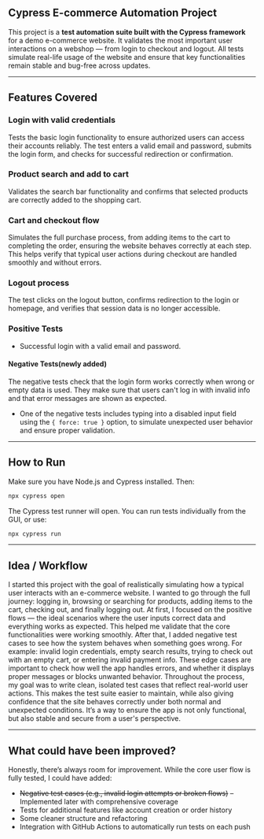 ## Cypress E-commerce Automation Project

This project is a **test automation suite built with the Cypress framework** for a demo e-commerce website. It validates the most important user interactions on a webshop — from login to checkout and logout.
All tests simulate real-life usage of the website and ensure that key functionalities remain stable and bug-free across updates.

---

##  Features Covered
### Login with valid credentials
Tests the basic login functionality to ensure authorized users can access their accounts reliably. The test enters a valid email and password, submits the login form, and checks for successful redirection or confirmation.

### Product search and add to cart
Validates the search bar functionality and confirms that selected products are correctly added to the shopping cart.

### Cart and checkout flow
Simulates the full purchase process, from adding items to the cart to completing the order, ensuring the website behaves correctly at each step. This helps verify that typical user actions during checkout are handled smoothly and without errors.

### Logout process
The test clicks on the logout button, confirms redirection to the login or homepage, and verifies that session data is no longer accessible.

### Positive Tests
- Successful login with a valid email and password.

#### Negative Tests(newly added)
The negative tests check that the login form works correctly when wrong or empty data is used. They make sure that users can't log in with invalid info and that error messages are shown as expected.
- One of the negative tests includes typing into a disabled input field using the `{ force: true }` option, to simulate unexpected user behavior and ensure proper validation.


---

## How to Run

Make sure you have Node.js and Cypress installed. Then:

```bash
npx cypress open
```

The Cypress test runner will open. You can run tests individually from the GUI, or use:

```bash
npx cypress run

```


---

## Idea / Workflow

I started this project with the goal of realistically simulating how a typical user interacts with an e-commerce website. I wanted to go through the full journey: logging in, browsing or searching for products, adding items to the cart, checking out, and finally logging out.
At first, I focused on the positive flows — the ideal scenarios where the user inputs correct data and everything works as expected. This helped me validate that the core functionalities were working smoothly.
After that, I added negative test cases to see how the system behaves when something goes wrong. For example: invalid login credentials, empty search results, trying to check out with an empty cart, or entering invalid payment info. These edge cases are important to check how well the app handles errors, and whether it displays proper messages or blocks unwanted behavior.
Throughout the process, my goal was to write clean, isolated test cases that reflect real-world user actions. This makes the test suite easier to maintain, while also giving confidence that the site behaves correctly under both normal and unexpected conditions. It’s a way to ensure the app is not only functional, but also stable and secure from a user's perspective.


---

##  What could have been improved?

Honestly, there’s always room for improvement. 
While the core user flow is fully tested, I could have added:

- ~~Negative test cases (e.g., invalid login attempts or broken flows)~~ – Implemented later with comprehensive coverage
- Tests for additional features like account creation or order history
- Some cleaner structure and refactoring
- Integration with GitHub Actions to automatically run tests on each push



